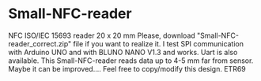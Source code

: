 # Small-NFC-reader
NFC ISO/IEC 15693 reader  20 x 20 mm
Please, download "Small-NFC-reader_correct.zip" file if you want to realize it.
I test SPI communication with Arduino UNO and with BLUNO NANO V1.3 and works. Uart is also available.
This Small-NFC-reader reads data up to 4-5 mm far from sensor. Maybe it can be improved....
Feel free to copy/modify this design.
ETR69 
